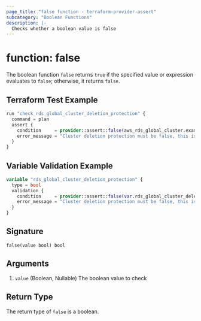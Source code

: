 ```yaml
---
page_title: "false function - terraform-provider-assert"
subcategory: "Boolean Functions"
description: |-
  Checks whether a boolean value is false
---
```


# function: false



The boolean function `false` returns `true` if the specified value or expression evaluates to `false`; otherwise, it returns `false`.

## Terraform Test Example

```terraform
run "check_rds_global_cluster_deletion_protection" {
  command = plan
  assert {
    condition     = provider::assert::false(aws_rds_global_cluster.example.deletion_protection)
    error_message = "Cluster deletion protection must be false, this is a dev environment"
  }
}
```

## Variable Validation Example

```terraform
variable "rds_global_cluster_deletion_protection" {
  type = bool
  validation {
    condition     = provider::assert::false(var.rds_global_cluster_deletion_protection)
    error_message = "Cluster deletion protection must be false, this is a dev environment"
  }
}
```

## Signature

<!-- signature generated by tfplugindocs -->
```text
false(value bool) bool
```

## Arguments

<!-- arguments generated by tfplugindocs -->
1. `value` (Boolean, Nullable) The boolean value to check


## Return Type

The return type of `false` is a boolean.
